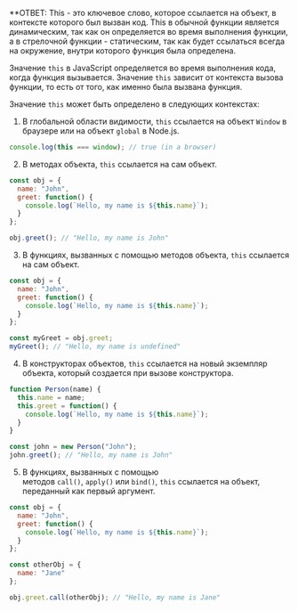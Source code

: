 **ОТВЕТ: 
	This - это ключевое слово, которое ссылается на объект, в контексте которого был вызван код. This в обычной функции является динамическим, так как он определяется во время выполнения функции, а в стрелочной функции - статическим, так как будет ссылаться всегда на окружение, внутри которого функция была определена.


Значение `this` в JavaScript определяется во время выполнения кода, когда функция вызывается. Значение `this` зависит от контекста вызова функции, то есть от того, как именно была вызвана функция.

Значение `this` может быть определено в следующих контекстах:

1. В глобальной области видимости, `this` ссылается на объект `Window` в браузере или на объект `global` в Node.js.
```javascript
console.log(this === window); // true (in a browser)
```

2. В методах объекта, `this` ссылается на сам объект.
```javascript
const obj = {
  name: "John",
  greet: function() {
    console.log(`Hello, my name is ${this.name}`);
  }
};

obj.greet(); // "Hello, my name is John"
```

3. В функциях, вызванных с помощью методов объекта, `this` ссылается на сам объект.
```javascript
const obj = {
  name: "John",
  greet: function() {
    console.log(`Hello, my name is ${this.name}`);
  }
};

const myGreet = obj.greet;
myGreet(); // "Hello, my name is undefined"
```

4. В конструкторах объектов, `this` ссылается на новый экземпляр объекта, который создается при вызове конструктора.
```javascript
function Person(name) {
  this.name = name;
  this.greet = function() {
    console.log(`Hello, my name is ${this.name}`);
  }
}

const john = new Person("John");
john.greet(); // "Hello, my name is John"
```

5. В функциях, вызванных с помощью методов `call()`, `apply()` или `bind()`, `this` ссылается на объект, переданный как первый аргумент.
```javascript
const obj = {
  name: "John",
  greet: function() {
    console.log(`Hello, my name is ${this.name}`);
  }
};

const otherObj = {
  name: "Jane"
};

obj.greet.call(otherObj); // "Hello, my name is Jane"
